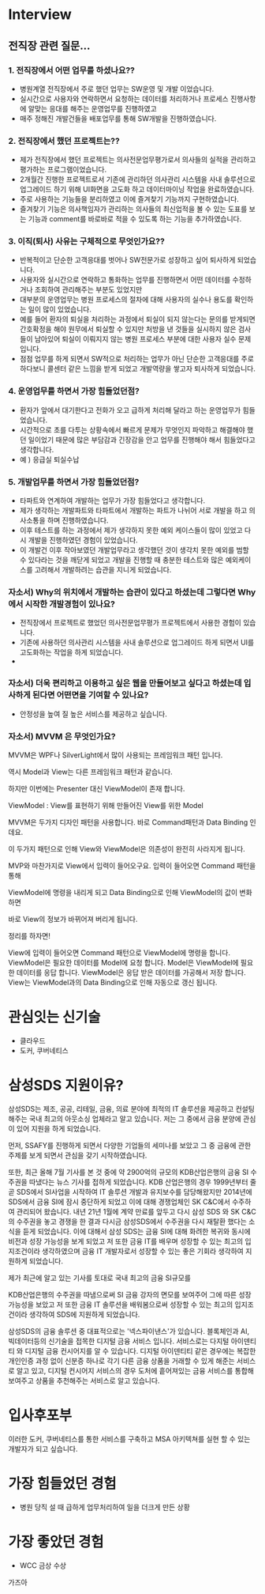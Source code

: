 # Interview

## 전직장 관련 질문...

### 1. 전직장에서 어떤 업무를 하셨나요??
- 병원계열 전직장에서 주로 했던 업무는 SW운영 및 개발 이었습니다.
- 실시간으로 사용자와 연락하면서 요청하는 데이터를 처리하거나 프로세스 진행사항에 
    알맞는 응대를 해주는 운영업무를 진행하였고 
- 매주 정해진 개발건들을 배포업무를 통해 SW개발을 진행하였습니다.


### 2. 전직장에서 했던 프로젝트는??
- 제가 전직장에서 했던 프로젝트는 의사전문업무평가로서 의사들의 실적을 관리하고 평가하는 프로그램이었습니다.
- 2개월간 진행한 프로젝트로서 기존에 관리하던 의사관리 시스템을 사내 솔루션으로 업그레이드 하기 위해 UI화면을 고도화 하고 데이터마이닝 작업을 완료하였습니다.
- 주로 사용하는 기능들을 분리하였고 이에 즐겨찾기 기능까지 구현하였습니다.
- 즐겨찾기 기능은 의사책임자가 관리하는 의사들의 최신업적을 볼 수 있는 도표를 보는 기능과 comment를 바로바로 적을 수 있도록 하는 기능을 추가하였습니다.


### 3. 이직(퇴사) 사유는 구체적으로 무엇인가요??
- 반복적이고 단순한 고객응대를 벗어나 SW전문가로 성장하고 싶어 퇴사하게 되었습니다.
- 사용자와 실시간으로 연락하고 통화하는 업무를 진행하면서 어떤 데이터를 수정하거나 조회하여 관리해주는 부분도 있었지만
- 대부분의 운영업무는 병원 프로세스의 절차에 대해 사용자의 실수나 용도를 확인하는 일이 많이 있었습니다.
- 예를 들어 환자의 퇴실을 처리하는 과정에서 퇴실이 되지 않는다는 문의를 받게되면 간호확정을 해야 원무에서 퇴실할 수 있지만
    처방을 낸 것들을 실시하지 않은 검사들이 남아있어 퇴실이 이뤄지지 않는 병원 프로세스 부분에 대한 사용자 실수 문제입니다.
- 점점 업무를 하게 되면서 SW적으로 처리하는 업무가 아닌 단순한 고객응대를 주로 하다보니
콜센터 같은 느낌을 받게 되었고 개발역량을 쌓고자 퇴사하게 되었습니다.


### 4. 운영업무를 하면서 가장 힘들었던점?
- 환자가 앞에서 대기한다고 전화가 오고 급하게 처리해 달라고 하는 운영업무가 힘들었습니다. 
- 시간적으로 초를 다투는 상황속에서 빠르게 문제가 무엇인지 파악하고 해결해야 했던 일이었기 때문에 많은 부담감과 긴장감을 안고 업무를 진행해야 해서 힘들었다고 생각합니다.
- 예 ) 응급실 퇴실수납

### 5. 개발업무를 하면서 가장 힘들었던점?
- 타파트와 연계하여 개발하는 업무가 가장 힘들었다고 생각합니다.
- 제가 생각하는 개발파트와 타파트에서 개발하는 파트가 나뉘어 서로 개발을 하고
의사소통을 하며 진행하였습니다.
- 이후 테스트를 하는 과정에서 제가 생각하지 못한 예외 케이스들이 많이 있었고 다시 개발을 진행하였던 경험이 있었습니다.
- 이 개발건 이후 작아보였던 개발업무라고 생각했던 것이 생각치 못한 예외를 범할 수 있다라는 것을 깨닫게 되었고 개발을 진행할 때
충분한 테스트와 많은 예외케이스를 고려해서 개발하려는 습관을 지니게 되었습니다.


### 자소서) Why의 위치에서 개발하는 습관이 있다고 하셨는데 그렇다면 Why에서 시작한 개발경험이 있나요?
- 전직장에서 프로젝트로 했었던 의사전문업무평가 프로젝트에서 사용한 경험이 있습니다.
- 기존에 사용하던 의사관리 시스템을 사내 솔루션으로 업그레이드 하게 되면서 UI를 고도화하는 작업을 하게 되었습니다.
- 


### 자소서) 더욱 편리하고 이용하고 싶은 웹을 만들어보고 싶다고 하셨는데 입사하게 된다면 어떤면을 기여할 수 있나요?
- 안정성을 높여 질 높은 서비스를 제공하고 싶습니다.


### 자소서) MVVM 은 무엇인가요?
MVVM은 WPF나 SilverLight에서 많이 사용되는 프레임워크 패턴 입니다.

역시 Model과 View는 다른 프레임워크 패턴과 같습니다.

하지만 이번에는 Presenter 대신 ViewModel이 존재 합니다.

ViewModel : View를 표현하기 위해 만들어진 View를 위한 Model

MVVM은 두가지 디자인 패턴을 사용합니다. 바로 Command패턴과 Data Binding 인데요.

이 두가지 패턴으로 인해 View와 ViewModel은 의존성이 완전히 사라지게 됩니다.

MVP와 마찬가지로 View에서 입력이 들어오구요. 입력이 들어오면 Command 패턴을 통해

ViewModel에 명령을 내리게 되고 Data Binding으로 인해 ViewModel의 값이 변화하면

바로 View의 정보가 바뀌어져 버리게 됩니다.

정리를 하자면!

View에 입력이 들어오면 Command 패턴으로 ViewModel에 명령을 합니다.
ViewModel은 필요한 데이터를 Model에 요청 합니다.
Model은 ViewModel에 필요한 데이터를 응답 합니다.
ViewModel은 응답 받은 데이터를 가공해서 저장 합니다.
View는 ViewModel과의 Data Binding으로 인해 자동으로 갱신 됩니다.



# 관심잇는 신기술
- 클라우드
- 도커, 쿠버네티스

# 삼성SDS 지원이유?

삼성SDS는 제조, 공공, 리테일, 금융, 의료 분야에 최적의 IT 솔루션을 제공하고 컨설팅해주는 국내 최고의 아웃소싱 업체라고 알고 있습니다.
저는 그 중에서 금융 분양에 관심이 있어 지원을 하게 되었습니다.

먼저, SSAFY를 진행하게 되면서 다양한 기업들의 세미나를 보았고 그 중 금융에 관한 주제를 보게 되면서
관심을 갖기 시작하였습니다. 

또한, 최근 올해 7월 기사를 본 것 중에 약 2900억의 규모의 KDB산업은행의 금융 SI 수주권을 따냈다는 뉴스 기사를 접하게 되었습니다. 
KDB 산업은행의 경우 1999년부터 줄곧 SDS에서 SI사업을 시작하여 IT 솔루션 개발과 유지보수를 담당해왔지만 2014년에 SDS에서 금융 SI에 잠시 중단하게 되었고 이에 대해 경쟁업체인 SK C&C에서
수주하여 관리되어 왔습니다. 내년 21년 1월에 계약 만료를 앞두고 다시 삼성 SDS 와 SK C&C의 수주권을 놓고 경쟁을 한 결과 다시금 삼성SDS에서 수주권을 다시 재탈환 했다는 소식을 듣게 되었습니다.
이에 대해서 삼성 SDS는 금융 SI에 대해 화려한 복귀와 동시에 비전과 성장 가능성을 보게 되었고
저 또한 금융 IT를 배우며 성장할 수 있는 최고의 입지조건이라 생각하였으며 금융 IT 개발자로서 성장할 수 있는 좋은 기회라 생각하여 지원하게 되었습니다.


제가 최근에 알고 있는 기사를 토대로 국내 최고의 금융 SI규모를 



KDB산업은행의 수주권을 따냄으로써
SI 금융 강자의 면모를 보여주어 그에 따른 성장가능성을 보았고
저 또한 금융 IT 솔루션을 배워봄으로써 성장할 수 있는 최고의 입지조건이라 생각하여 SDS에 지원하게 되었습니다.


삼성SDS의 금융 솔루션 중 대표적으로는 '넥스파이낸스'가 있습니다. 블록체인과 AI, 빅데이터등의 신기술을 접목한 디지털 금융 서비스 입니다.
서비스로는 다지털 아이덴티티 와 디지털 금융 컨시어지를
알 수 있습니다.
디지털 아이덴티티 같은 경우에는 복잡한 개인인증 과정 없이 신분증 하나로 각기 다른 금융 상품을 거래할 수 있게 해준는 서비스로 알고 있고, 
디지털 컨시어지 서비스의 경우 도처에 흩어져있는 금융 서비스를 통합해 보여주고 상품을 추천해주는 서비스로 알고 있습니다. 


# 입사후포부

이러한 도커, 쿠버네티스를 통한 서비스를 구축하고
MSA 아키텍쳐를 실현 할 수 있는 개발자가 되고 싶습니다.


# 가장 힘들었던 경험
- 병원 당직 설 때 급하게 업무처리하여 일을 더크게 만든 상황



# 가장 좋았던 경험
- WCC 금상 수상


가즈아

